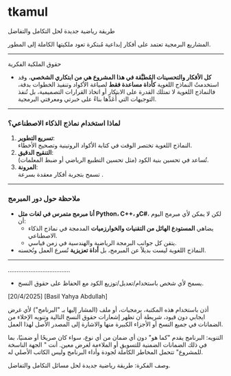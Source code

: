 # tkamul
طريقة رياضية جديدة لحل التكامل والتفاضل


 المشاريع البرمجية تعتمد على أفكار إبداعية مُبتكرة تعود ملكيتها الكاملة إلى المطور.

---
 حقوق الملكية الفكرية
- **كل الأفكار والتحسينات المُطبَّقة في هذا المشروع هي من ابتكاري الشخصي**، وقد استخدمتُ النماذج اللغوية **كأداة مساعدة فقط** لصياغة الأكواد وتنفيذ الخطوات بدقة، فالنماذج اللغوية لا تمتلك القدرة على الابتكار أو اتخاذ القرارات التصميمية، بل تُنفذ التوجيهات التي أُعَدِّها بناءً على خبرتي ومعرفتي البرمجية.

---

### لماذا استخدام نماذج الذكاء الاصطناعي؟
1. **تسريع التطوير**:  
   النماذج اللغوية تختصر الوقت في كتابة الأكواد الروتينية وتصحيح الأخطاء.
2. **التنقيح الدقيق**:  
   تُساعد في تحسين بنية الكود (مثل تحسين التطبيع الرياضي أو ضبط المعلمات).
3. **المرونة**:  
   تسمح بتجربة أفكار معقدة بسرعة .

---

### ملاحظة حول دور المبرمج
- **أنا مبرمج متمرس في لغات مثل Python، C++، وC#**، لكن لا يمكن لأي مبرمج اليوم أن:
  - يضاهي **المستودع الهائل من التقنيات والخوارزميات** المدمجة في نماذج الذكاء الاصطناعي.
  - يتقن كل جوانب البرمجة الرياضية والهندسية في زمن قياسي.
- النماذج اللغوية ليست بديلاً عن المبرمج، بل **أداة تعزيزية** تُسرع العمل وتُحسنه.

---

………………………………

- يسمح لأي شخص باستخدام/تعديل/توزيع الكود مع الحفاظ على حقوق النسخ.

 [20/4/2025] [Basil Yahya Abdullah]

أذن باستخدام هذه المكتبة، برمجيات، أو ملف (المشار إليها بـ "البرنامج") لأي غرض ايجابي دون قيود، 
شريطة أن تظهر إشعارات حقوق النسخ التالية وتنويه الإخلاء من الضمانات في جميع النسخ أو الأجزاء الكبيرة منها والاشارة إلى المصدر الأصل لهذا العمل.

التنويه:
البرنامج يقدم "كما هو" دون أي ضمان من أي نوع، سواء كان صريحًا أو ضمنيًا، 
بما في ذلك الضمانات الضمنية للتسويق أو الملاءمة لغرض معين. 
أنت " الجهة الناسخة للمشروع" تتحمل المخاطر الكاملة لجودة وأداء البرنامج وليس الكاتب الأصلي له.

وصف الفكرة:
طريقة رياضية جديدة لحل مسائل التكامل والتفاضل.

